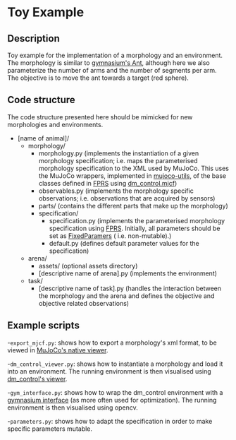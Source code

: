 # Toy Example

## Description

Toy example for the implementation of a morphology and an environment. The morphology is similar
to [gymnasium's Ant](https://www.gymlibrary.dev/environments/mujoco/ant/), although here we also parameterize the number
of
arms and the number of segments per arm. The objective is to move the ant towards a target (red sphere).

## Code structure

The code structure presented here should be mimicked for new morphologies and environments.

- [name of animal]/
    - morphology/
        - morphology.py (implements the instantiation of a given morphology specification; i.e. maps the parameterised
          morphology specification to the XML used by MuJoCo. This uses the MuJoCo wrappers, implemented
          in [mujoco-utils](https://github.com/Co-Evolve/mujoco-utils), of the base classes defined
          in [FPRS](https://github.com/Co-Evolve/fprs.)
          using [dm_control.mjcf](https://github.com/google-deepmind/dm_control/blob/main/dm_control/mjcf/README.md))
        - observables.py (implements the morphology specific observations; i.e. observations that are acquired by
          sensors)
        - parts/ (contains the different parts that make up the morphology)
        - specification/
            - specification.py (implements the parameterised morphology specification
              using [FPRS](https://github.com/Co-Evolve/fprs). Initially, all parameters should be set
              as [FixedParamers](https://github.com/Co-Evolve/fprs/blob/d64e4bc798034c98733923622d00f83153136774/fprs/parameters.py#L53) (
              i.e. non-mutable).)
            - default.py (defines default parameter values for the specification)
    - arena/
        - assets/ (optional assets directory)
        - [descriptive name of arena].py (implements the environment)
    - task/
        - [descriptive name of task].py (handles the interaction between the morphology and the arena and defines the
          objective and objective related observations)

## Example scripts

-`export_mjcf.py`: shows how to export a morphology's xml format, to be viewed
in [MuJoCo's native viewer](https://github.com/google-deepmind/mujoco/releases).

-`dm_control_viewer.py`: shows how to instantiate a morphology and load it into an environment. The running environment
is then visualised
using [dm_control's viewer](https://github.com/google-deepmind/dm_control/blob/main/dm_control/viewer/README.md).

-`gym_interface.py`: shows how to wrap the dm_control environment with
a [gymnasium interface](https://gymnasium.farama.org/) (as more often used for optimization). The running environment is
then visualised using opencv.

-`parameters.py`: shows how to adapt the specification in order to make specific parameters mutable.  